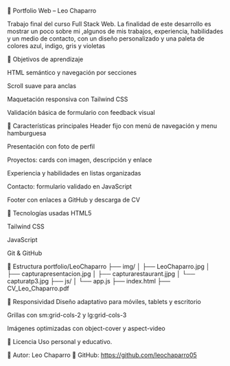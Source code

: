 💼 Portfolio Web – Leo Chaparro

Trabajo final del curso Full Stack Web.
La finalidad de este desarrollo es mostrar un poco sobre mi ,algunos de mis trabajos, experiencia, habilidades y un medio de contacto, con un diseño personalizado y una paleta de colores azul, indigo, gris y violetas

🎯 Objetivos de aprendizaje

HTML semántico y navegación por secciones

Scroll suave para anclas

Maquetación responsiva con Tailwind CSS

Validación básica de formulario con feedback visual

🌟 Características principales
Header fijo con menú de navegación y menu hamburguesa

Presentación con foto de perfil 

Proyectos: cards con imagen, descripción y enlace

Experiencia y habilidades en listas organizadas

Contacto: formulario validado en JavaScript

Footer con enlaces a GitHub y descarga de CV

🧰 Tecnologías usadas
HTML5

Tailwind CSS 

JavaScript

Git & GitHub

📁 Estructura
portfolio/LeoChaparro
├── img/
│   ├── LeoChaparro.jpg
│   ├── capturapresentacion.jpg
│   ├── capturarestaurant.jjpg
│   └── capturatp3.jpg
├── js/
│   └── app.js
├── index.html
├── CV_Leo_Chaparro.pdf


📱 Responsividad
Diseño adaptativo para móviles, tablets y escritorio

Grillas con sm:grid-cols-2 y lg:grid-cols-3

Imágenes optimizadas con object-cover y aspect-video


📄 Licencia
Uso personal y educativo.

👤 Autor: Leo Chaparro
📌 GitHub: https://github.com/leochaparro05
